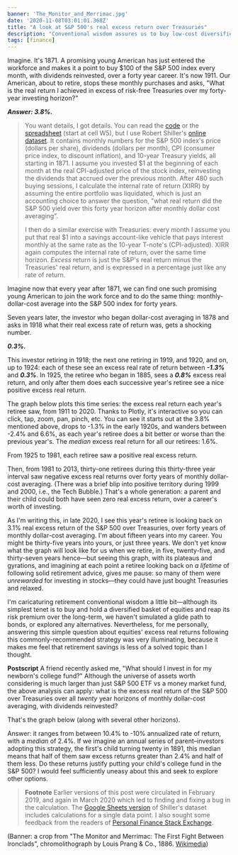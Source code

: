 ```yaml
---
banner: 'The_Monitor_and_Merrimac.jpg'
date: '2020-11-08T03:01:01.368Z'
title: "A look at S&P 500's real excess return over Treasuries"
description: "Conventional wisdom assures us to buy low-cost diversified mutual funds for retirement savings. Let's take a look at what that meant over the last century and more."
tags: [finance]
---
```


Imagine. It's 1871. A promising young American has just entered the workforce and makes it a point to buy $100 of the S&P 500 index every month, with dividends reinvested, over a forty year career. It's now 1911. Our American, about to retire, stops these monthly purchases and asks, "What is the real return I achieved in excess of risk-free Treasuries over my forty-year investing horizon?"

***Answer: 3.8%.***

> You want details, I got details. You can read the [code](https://github.com/fasiha/shiller-heat/blob/8cac0574702320ffc41302c8392b4929855ed321/shiller.ts#L121-L125) or the [spreadsheet](https://drive.google.com/file/d/1jzBiJ4OAIDo35Nom0U6a655TJAnqeoMf/view?usp=sharing) (start at cell W5), but I use Robert Shiller's [online dataset](http://www.econ.yale.edu/~shiller/data.htm). It contains monthly numbers for the S&P 500 index's price (dollars per share), dividends (dollars per month), CPI (consumer price index, to discount inflation), and 10-year Treasury yields, all starting in 1871. I assume you invested $1 at the beginning of each month at the real CPI-adjusted price of the stock index, reinvesting the dividends that accrued over the previous month. After 480 such buying sessions, I calculate the internal rate of return (XIRR) by assuming the entire portfolio was liquidated, which is just an accounting choice to answer the question, "what real return did the S&P 500 yield over this forty year horizon after monthly dollar cost averaging".
>
> I then do a similar exercise with Treasuries: every month I assume you put that real $1 into a savings account-like vehicle that pays interest monthly at the same rate as the 10-year T-note's (CPI-adjusted). XIRR again computes the internal rate of return, over the same time horizon. *Excess* return is just the S&P's real return minus the Treasuries' real return, and is expressed in a percentage just like any rate of return.

Imagine now that every year after 1871, we can find one such promising young American to join the work force and to do the same thing: monthly-dollar-cost average into the S&P 500 index for forty years.

Seven years later, the investor who began dollar-cost averaging in 1878 and asks in 1918 what their real excess rate of return was, gets a shocking number.

***0.3%.***

This investor retiring in 1918; the next one retiring in 1919, and 1920, and on, up to 1924: each of these see an excess real rate of return between ***-1.3%*** and ***0.3%***. In 1925, the retiree who began in 1885, sees a ***0.8%*** excess real return, and only after them does each successive year's retiree see a nice positive excess real return.

The graph below plots this time series: the excess real return each year's retiree saw, from 1911 to 2020. Thanks to Plotly, it's interactive so you can click, tap, zoom, pan, pinch, etc. You can see it starts out at the 3.8% mentioned above, drops to -1.3% in the early 1920s, and wanders between -2.4% and 6.6%, as each year's retiree does a bit better or worse than the previous year's. The *median* excess real return for all our retirees: 1.6%.

<div id="excess-20"></div>

From 1925 to 1981, each retiree saw a positive real excess return.

Then, from 1981 to 2013, thirty-one retirees during this thirty-three year interval saw negative excess real returns over forty years of monthly dollar-cost averaging. (There was a brief blip into positive territory during 1999 and 2000, i.e., the Tech Bubble.) That's a whole generation: a parent and their child could both have seen zero real excess return, over a career's worth of investing.

As I'm writing this, in late 2020, I see this year's retiree is looking back on 3.1% real excess return of the S&P 500 over Treasuries, over forty years of monthly dollar-cost averaging. I'm about fifteen years into my career. You might be thirty-five years into yours, or just three years. We don't yet know what the graph will look like for us when we retire, in five, twenty-five, and thirty-seven years hence—but seeing this graph, with its plateaus and gyrations, and imagining at each point a retiree looking back on *a lifetime* of following solid retirement advice, gives me pause: so many of them were *unrewarded* for investing in stocks—they could have just bought Treasuries and relaxed.

I'm caricaturing retirement conventional wisdom a little bit—although its simplest tenet is to buy and hold a diversified basket of equities and reap its risk premium over the long-term, we haven't simulated a glide path to bonds, or explored any alternatives. Nevertheless, for me personally, answering this simple question about equities' excess real returns following this commonly-recommended strategy was very illuminating, because it makes me feel that retirement savings is less of a solved topic than I thought.

**Postscript** A friend recently asked me, "What should I invest in for my newborn's college fund?" Although the universe of assets worth considering is much larger than just S&P 500 ETF vs a money market fund, the above analysis can apply: what is the excess real return of the S&P 500 over Treasuries over all *twenty* year horizons of monthly dollar-cost averaging, with dividends reinvested?

That's the graph below (along with several other horizons). 

<div id="excess-all"></div>

Answer: it ranges from between 10.4% to -10% annualized rate of return, with a *median* of 2.4%. If we imagine an annual series of parent–investors adopting this strategy, the first's child turning twenty in 1891, this median means that half of them saw excess returns greater than 2.4% and half of them less. Do these returns justify putting your child's college fund in the S&P 500? I would feel sufficiently uneasy about this and seek to explore other options.

> **Footnote** Earlier versions of this post were circulated in February 2019, and again in March 2020 which led to finding and fixing a bug in the calculation. The [Google Sheets version](https://drive.google.com/file/d/1jzBiJ4OAIDo35Nom0U6a655TJAnqeoMf/view?usp=sharing) of Shiller's dataset includes calculations for a single data point. I also sought some feedback from the readers of [Personal Finance Stack Exchange](https://money.stackexchange.com/q/121010).

(Banner: a crop from "The Monitor and Merrimac: The First Fight Between Ironclads", chromolithograph by Louis Prang & Co., 1886. [Wikimedia](https://commons.wikimedia.org/wiki/File:The_Monitor_and_Merrimac.jpg))

<script src="plotly-basic-1.57.1.min.js" charset="utf-8"></script>
<script src="index.js" charset="utf-8"></script>


